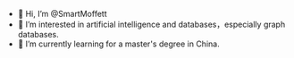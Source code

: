 - 👋 Hi, I’m @SmartMoffett
- 👀 I’m interested in artificial intelligence and databases，especially graph databases.
- 🌱 I’m currently learning for a master's degree in China.


<!---
SmartMoffett/SmartMoffett is a ✨ special ✨ repository because its `README.md` (this file) appears on your GitHub profile.
You can click the Preview link to take a look at your changes.
--->

